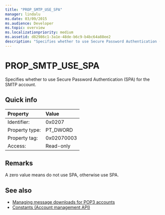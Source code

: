 ```yaml
---
title: "PROP_SMTP_USE_SPA"
manager: lindalu
ms.date: 03/09/2015
ms.audience: Developer
ms.topic: overview
ms.localizationpriority: medium
ms.assetid: d82986c1-3a1e-48de-b6c9-b4bc64a88ee2
description: "Specifies whether to use Secure Password Authentication (SPA) for the SMTP account."
---
```


# PROP_SMTP_USE_SPA

Specifies whether to use Secure Password Authentication (SPA) for the SMTP account.
  
## Quick info

|Property |Value |
|:-----|:-----|
|Identifier:  <br/> |0x0207  <br/> |
|Property type:  <br/> |PT_DWORD  <br/> |
|Property tag:  <br/> |0x02070003  <br/> |
|Access:  <br/> |Read-only  <br/> |
   
## Remarks

A zero value means do not use SPA, otherwise use SPA.
  
## See also

- [Managing message downloads for POP3 accounts](managing-message-downloads-for-pop3-accounts.md)
- [Constants (Account management API)](constants-account-management-api.md)


